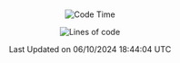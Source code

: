 <div align="center">

<br />

 <!--START_SECTION:waka-->
![Code Time](http://img.shields.io/badge/Code%20Time-3%2C296%20hrs%2015%20mins-blue)

![Lines of code](https://img.shields.io/badge/%EC%A0%80%EB%8A%94%20%EC%97%AC%ED%83%9C%EA%B9%8C%EC%A7%80%20-4.4%20million%20%EC%A4%84%EC%9D%98%20%EC%BD%94%EB%93%9C%EB%A5%BC%20%EC%9E%91%EC%84%B1%ED%96%88%EC%96%B4%EC%9A%94.-blue)


 Last Updated on 06/10/2024 18:44:04 UTC
<!--END_SECTION:waka-->

</div>

